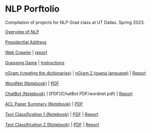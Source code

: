 # NLP Porftolio
Compilation of projects for NLP Grad class at UT Dallas. Spring 2023.

[Overview of NLP](Overview_of_NLP.pdf)
<br />
<br />
[Presidential Address](component_one)
<br />
<br />
[Web Crawler](web_crawler/crawler.py) | [report](web_crawler/report.pdf)
<br />
<br />
[Guessing Game](guessing_game/guessing_game.py) | [Instructions](guessing_game/guessing_game_instructions.pdf)
<br />
<br />
[nGram (creating the dictionaries)](ngrams/ngrams.py) | [nGram 2 (guess language)](ngrams/ngrams_2.py) | [Report](ngrams/report.pdf)
<br />
<br />
[WordNet (Notebook)](wordnet/wordnet.ipynb) | [PDF](wordnet/wordnet.pdf)
<br />
<br />
[ChatBot (Notebook)](wordnet/wordnet.ipynb) | [PDF](ChatBot PDF/wordnet.pdf) | [Report]()
<br />
<br />
[ACL Paper Summary (Notebook)](wordnet/wordnet.ipynb) | [PDF](wordnet/wordnet.pdf)
<br />
<br />
[Text Classification 1 (Notebook)](wordnet/wordnet.ipynb) | [PDF](wordnet/wordnet.pdf) | [Report]()
<br />
<br />
[Text Classification 2 (Notebook)](wordnet/wordnet.ipynb) | [PDF](wordnet/wordnet.pdf) | [Report]()
<br />
<br />
